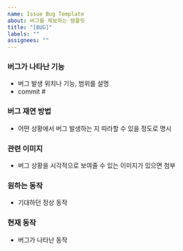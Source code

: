 ```yaml
---
name: Issue Bug Template
about: 버그를 제보하는 템플릿
title: "[BUG]"
labels: ""
assignees: ""
---
```


### 버그가 나타난 기능

- 버그 발생 위치나 기능, 범위를 설명
- commit #

### 버그 재연 방법

- 어떤 상황에서 버그 발생하는 지 따라할 수 있을 정도로 명시

### 관련 이미지

- 버그 상황을 시각적으로 보여줄 수 있는 이미지가 있으면 첨부

### 원하는 동작

- 기대하던 정상 동작

### 현재 동작

- 버그가 나타난 동작
